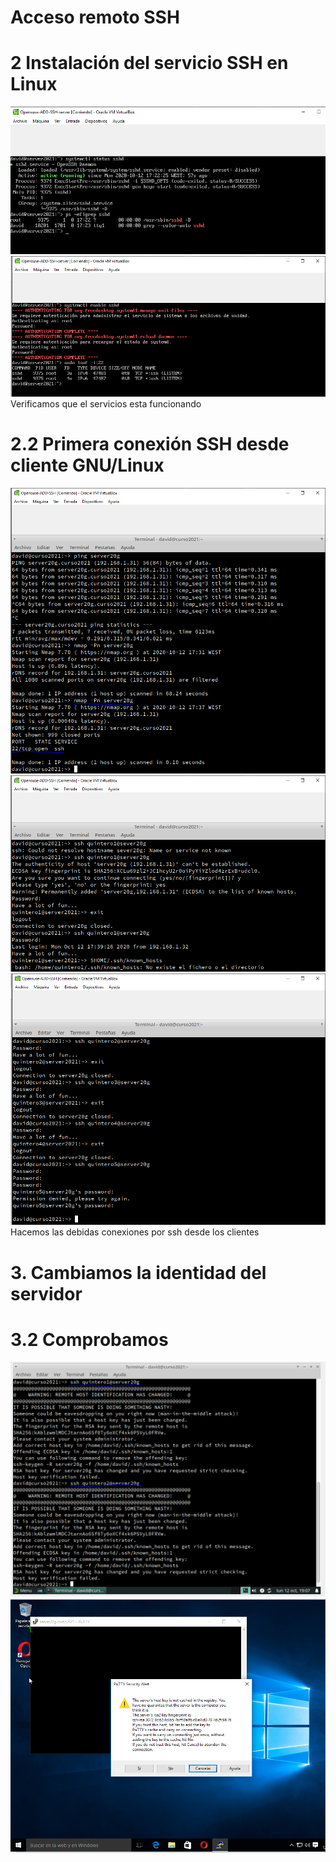
# Acceso remoto SSH
# 2 Instalación del servicio SSH en Linux
![](https://github.com/DAVIDQR22/add20-21-david-quintero/blob/master/U1/Practica2/ssh/imagenes/comprobacion2-1.PNG)
![](https://github.com/DAVIDQR22/add20-21-david-quintero/blob/master/U1/Practica2/ssh/imagenes/comprobacion2-1-1.PNG)
Verificamos que el servicios esta funcionando

# 2.2 Primera conexión SSH desde cliente GNU/Linux
![](https://github.com/DAVIDQR22/add20-21-david-quintero/blob/master/U1/Practica2/ssh/imagenes/comprobacion2-2.PNG)
![](https://github.com/DAVIDQR22/add20-21-david-quintero/blob/master/U1/Practica2/ssh/imagenes/comprobacion2-2-1.PNG)
![](https://github.com/DAVIDQR22/add20-21-david-quintero/blob/master/U1/Practica2/ssh/imagenes/comprobacion2-2-2.PNG)
Hacemos las debidas conexiones por ssh desde los clientes
# 3. Cambiamos la identidad del servidor
# 3.2 Comprobamos
![](https://github.com/DAVIDQR22/add20-21-david-quintero/blob/master/U1/Practica2/ssh/imagenes/comprobacion3-2.PNG)
![](https://github.com/DAVIDQR22/add20-21-david-quintero/blob/master/U1/Practica2/ssh/imagenes/comprobacion3-2-windows.PNG)










